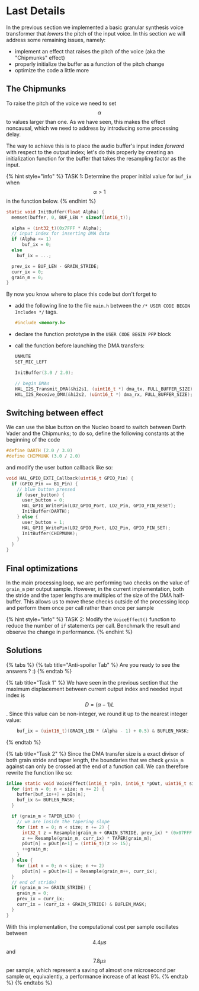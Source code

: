 # Last Details

In the previous section we implemented a basic granular synthesis voice transformer that _lowers_ the pitch of the input voice. In this section we will address some remaining issues, namely:

* implement an effect that raises the pitch of the voice \(aka the "Chipmunks" effect\)
* properly initialize the buffer as a function of the pitch change
* optimize the code a little more 

## The Chipmunks

To raise the pitch of the voice we need to set $$\alpha$$ to values larger than one. As we have seen, this makes the effect noncausal, which we need to address by introducing some processing delay.

The way to achieve this is to place the audio buffer's input index _forward_ with respect to the output index; let's do this properly by creating an initialization function for the buffer that takes the resampling factor as the input.

{% hint style="info" %}
TASK 1: Determine the proper initial value for `buf_ix` when $$\alpha > 1$$ in the function below.
{% endhint %}

```c
static void InitBuffer(float Alpha) {
  memset(buffer, 0, BUF_LEN * sizeof(int16_t));

  alpha = (int32_t)(0x7FFF * Alpha);
  // input index for inserting DMA data
  if (Alpha <= 1)
      buf_ix = 0;
  else
    buf_ix = ...;

  prev_ix = BUF_LEN - GRAIN_STRIDE;
  curr_ix = 0;
  grain_m = 0;
}
```

By now you know where to place this code but don't forget to

* add the following line to the file `main.h` between the `/* USER CODE BEGIN Includes */` tags.

  ```c
  #include <memory.h>
  ```

* declare the function prototype in the `USER CODE BEGIN PFP` block 
* call the function before launching the DMA transfers:

  ```c
  UNMUTE
  SET_MIC_LEFT

  InitBuffer(3.0 / 2.0);

  // begin DMAs
  HAL_I2S_Transmit_DMA(&hi2s1, (uint16_t *) dma_tx, FULL_BUFFER_SIZE);
  HAL_I2S_Receive_DMA(&hi2s2, (uint16_t *) dma_rx, FULL_BUFFER_SIZE);
  ```

## Switching between effect

We can use the blue button on the Nucleo board to switch between Darth Vader and the Chipmunks; to do so, define the following constants at the beginning of the code

```c
#define DARTH (2.0 / 3.0)
#define CHIPMUNK (3.0 / 2.0)
```

and modify the user button callback like so:

```c
void HAL_GPIO_EXTI_Callback(uint16_t GPIO_Pin) {
  if (GPIO_Pin == B1_Pin) {
    // blue button pressed
    if (user_button) {
      user_button = 0;
      HAL_GPIO_WritePin(LD2_GPIO_Port, LD2_Pin, GPIO_PIN_RESET);
      InitBuffer(DARTH);
    } else {
      user_button = 1;
      HAL_GPIO_WritePin(LD2_GPIO_Port, LD2_Pin, GPIO_PIN_SET);
      InitBuffer(CHIPMUNK);
    }
  }
}
```

## Final optimizations

In the main processing loop, we are performing two checks on the value of `grain_m` per output sample. However, in the current implementation, both the stride and the taper lengths are multiples of the size of the DMA half-buffer. This allows us to move these checks outside of the processing loop and perform them once per call rather than once per sample

{% hint style="info" %}
TASK 2: Modify the `VoiceEffect()` function to reduce the number of `if` statements per call. Benchmark the result and observe the change in performance.
{% endhint %}

## **Solutions**

{% tabs %}
{% tab title="Anti-spoiler Tab" %}
Are you ready to see the answers ? :\)
{% endtab %}

{% tab title="Task 1" %}
We have seen in the previous section that the maximum displacement between current output index and needed input index is $$D = (\alpha - 1)L$$. Since this value can be non-integer, we round it up to the nearest integer value:

```c
    buf_ix = (uint16_t)(GRAIN_LEN * (Alpha - 1) + 0.5) & BUFLEN_MASK;
```
{% endtab %}

{% tab title="Task 2" %}
Since the DMA transfer size is a exact divisor of both grain stride and taper length, the boundaries that we check `grain_m` against can only be crossed at the end of a function call. We can therefore rewrite the function like so:

```c
inline static void VoiceEffect(int16_t *pIn, int16_t *pOut, uint16_t size) {
  for (int n = 0; n < size; n += 2) {
    buffer[buf_ix++] = pIn[n];
    buf_ix &= BUFLEN_MASK;
  }

  if (grain_m < TAPER_LEN) {
    // we are inside the tapering slope
    for (int n = 0; n < size; n += 2) {
      int32_t z = Resample(grain_m + GRAIN_STRIDE, prev_ix) * (0x07FFF - TAPER[grain_m]);
      z += Resample(grain_m, curr_ix) * TAPER[grain_m];
      pOut[n] = pOut[n+1] = (int16_t)(z >> 15);
      ++grain_m;
    }
  } else {
    for (int n = 0; n < size; n += 2)
      pOut[n] = pOut[n+1] = Resample(grain_m++, curr_ix);
  }
  // end of stride?
  if (grain_m >= GRAIN_STRIDE) {
    grain_m = 0;
    prev_ix = curr_ix;
    curr_ix = (curr_ix + GRAIN_STRIDE) & BUFLEN_MASK;
  }
}
```

With this implementation, the computational cost per sample oscillates between $$4.4\mu s$$ and $$7.8\mu s$$ per sample, which represent a saving of almost one microsecond per sample or, equivalently, a performance increase of at least 9%.
{% endtab %}
{% endtabs %}

